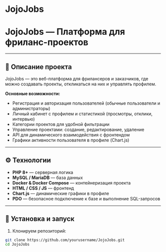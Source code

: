 # JojoJobs
# JojoJobs — Платформа для фриланс-проектов



---

## 📖 Описание проекта
JojoJobs — это веб-платформа для фрилансеров и заказчиков, где можно создавать проекты, откликаться на них и управлять профилем.  

**Основные возможности:**
- Регистрация и авторизация пользователей (обычные пользователи и администраторы)
- Личный кабинет с профилем и статистикой (просмотры, отклики, интервью)
- Категории проектов для удобной фильтрации
- Управление проектами: создание, редактирование, удаление
- API для динамического взаимодействия с фронтендом
- Графики активности пользователя в профиле (Chart.js)

---

## ⚙️ Технологии

- **PHP 8+** — серверная логика
- **MySQL / MariaDB** — база данных
- **Docker & Docker Compose** — контейнеризация проекта
- **HTML / CSS / JS** — фронтенд
- **Chart.js** — динамические графики в профиле
- **PDO** — безопасное подключение к базе и выполнение SQL-запросов

---

## 🚀 Установка и запуск

1. Клонируем репозиторий:
```bash
git clone https://github.com/yourusername/JojoJobs.git
cd JojoJobs
